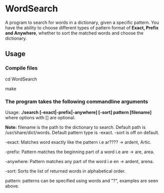 # WordSearch

A program to search for words in a dictionary, given a specific pattern. You have the ability to choose different types of pattern format of **Exact, Prefix and Anywhere**, whether to sort the matched words and choose the dictionary.

## Usage

### Compile files
cd WordSearch

make

### The program takes the following commandline arguments
Usage: **./search [-exact|-prefix|-anywhere] [-sort] pattern [filename]** where options with [] are optional.

**Note:** filename is the path to the dictionary to search. Default path is /usr/share/dict/words. Default pattern type is -exact. -sort is off on default.

-exact: Matches word exactly like the pattern i.e ar???? -> ardent, Artic.

-prefix: Pattern matches the beginning part of a word i.e are -> are, area.

-anywhere: Pattern matches any part of the word i.e en -> ardent, arena.

-sort: Sorts the list of returned words in alphabetical order.

pattern: patterns can be specified using words and "?", examples are seen above.
